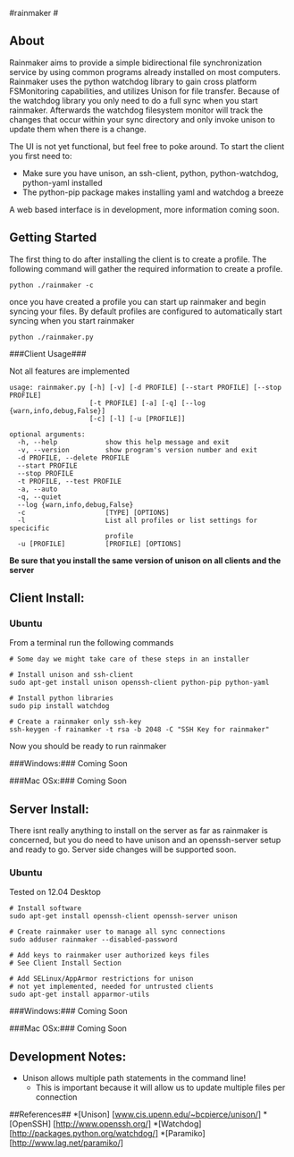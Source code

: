 #rainmaker #
## About ##

Rainmaker aims to provide a simple bidirectional file synchronization service by using common programs already installed on most computers. Rainmaker uses the python watchdog library to gain cross platform FSMonitoring capabilities, and utilizes Unison for file transfer. Because of the watchdog library you only need to do a full sync when you start rainmaker. Afterwards the watchdog filesystem monitor will track the changes that occur within your sync directory and only invoke unison to update them when there is a change.

The UI is not yet functional, but feel free to poke around. To start the client you first need to:

* Make sure you have unison, an ssh-client, python, python-watchdog, python-yaml installed
* The python-pip package makes installing yaml and watchdog a breeze

A web based interface is in development, more information coming soon.

## Getting Started ##

The first thing to do after installing the client is to create a profile. The
following command will gather the required information to create a profile.
~~~
python ./rainmaker -c
~~~

once you have created a profile you can start up rainmaker and begin syncing your files.
By default profiles are configured to automatically start syncing when you start rainmaker
~~~
python ./rainmaker.py
~~~

###Client Usage###

Not all features are implemented

~~~
usage: rainmaker.py [-h] [-v] [-d PROFILE] [--start PROFILE] [--stop PROFILE]
                    [-t PROFILE] [-a] [-q] [--log {warn,info,debug,False}]
                    [-c] [-l] [-u [PROFILE]]

optional arguments:
  -h, --help            show this help message and exit
  -v, --version         show program's version number and exit
  -d PROFILE, --delete PROFILE
  --start PROFILE
  --stop PROFILE
  -t PROFILE, --test PROFILE
  -a, --auto
  -q, --quiet
  --log {warn,info,debug,False}
  -c                    [TYPE] [OPTIONS]
  -l                    List all profiles or list settings for specicific
                        profile
  -u [PROFILE]          [PROFILE] [OPTIONS]
~~~


**Be sure that you install the same version of unison on all clients and the server**

## Client Install: ##
### Ubuntu ###

From a terminal run the following commands
~~~
# Some day we might take care of these steps in an installer

# Install unison and ssh-client
sudo apt-get install unison openssh-client python-pip python-yaml

# Install python libraries 
sudo pip install watchdog

# Create a rainmaker only ssh-key
ssh-keygen -f rainamker -t rsa -b 2048 -C "SSH Key for rainmaker"
~~~

Now you should be ready to run rainmaker


###Windows:###
Coming Soon

###Mac OSx:###
Coming Soon

## Server Install: ##

There isnt really anything to install on the server as far as rainmaker is concerned, but you do need to have unison and an openssh-server setup and ready to go.
Server side changes will be supported soon.

### Ubuntu ###
Tested on 12.04 Desktop
~~~
# Install software
sudo apt-get install openssh-client openssh-server unison

# Create rainmaker user to manage all sync connections
sudo adduser rainmaker --disabled-password

# Add keys to rainmaker user authorized keys files
# See Client Install Section

# Add SELinux/AppArmor restrictions for unison
# not yet implemented, needed for untrusted clients
sudo apt-get install apparmor-utils
~~~

###Windows:###
Coming Soon

###Mac OSx:###
Coming Soon



## Development Notes: ##
* Unison allows multiple path statements in the command line!
    * This is important because it will allow us to update multiple files per connection

##References##
*[Unison] [www.cis.upenn.edu/~bcpierce/unison/]
*[OpenSSH] [http://www.openssh.org/]
*[Watchdog] [http://packages.python.org/watchdog/]
*[Paramiko] [http://www.lag.net/paramiko/]